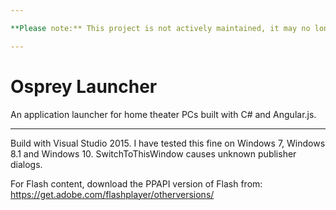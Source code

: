 ```yaml
---

**Please note:** This project is not actively maintained, it may no longer work and may depend on out of date dependencies.

---
```


# Osprey Launcher

An application launcher for home theater PCs built with C# and Angular.js.

---

Build with Visual Studio 2015. I have tested this fine on Windows 7, Windows 8.1 and Windows 10.
SwitchToThisWindow causes unknown publisher dialogs.

For Flash content, download the PPAPI version of Flash from: https://get.adobe.com/flashplayer/otherversions/
